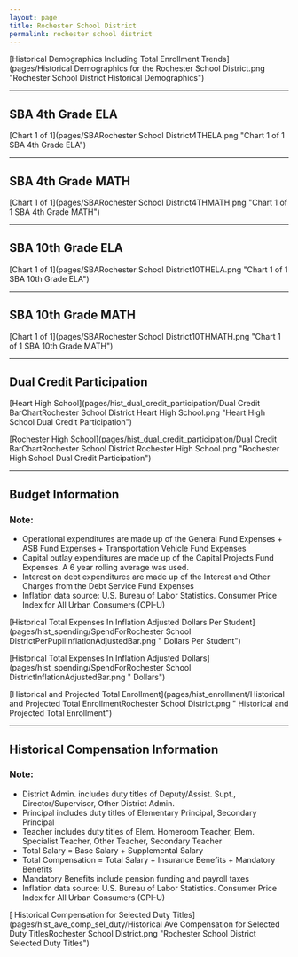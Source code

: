```yaml
---
layout: page
title: Rochester School District
permalink: rochester school district
---
```



[Historical Demographics Including Total Enrollment Trends](pages/Historical Demographics for the Rochester School District.png "Rochester School District Historical Demographics")

___

## SBA 4th Grade ELA

[Chart 1 of 1](pages/SBARochester School District4THELA.png "Chart 1 of 1 SBA 4th Grade ELA")


___

## SBA 4th Grade MATH

[Chart 1 of 1](pages/SBARochester School District4THMATH.png "Chart 1 of 1 SBA 4th Grade MATH")


___

## SBA 10th Grade ELA

[Chart 1 of 1](pages/SBARochester School District10THELA.png "Chart 1 of 1 SBA 10th Grade ELA")


___

## SBA 10th Grade MATH

[Chart 1 of 1](pages/SBARochester School District10THMATH.png "Chart 1 of 1 SBA 10th Grade MATH")


___

## Dual Credit Participation

[Heart High School](pages/hist_dual_credit_participation/Dual Credit BarChartRochester School District Heart High School.png "Heart High School Dual Credit Participation")

[Rochester High School](pages/hist_dual_credit_participation/Dual Credit BarChartRochester School District Rochester High School.png "Rochester High School Dual Credit Participation")


___

## Budget Information
### Note:
- Operational expenditures are made up of the General Fund Expenses + ASB Fund Expenses + Transportation Vehicle Fund Expenses
- Capital outlay expenditures are made up of the Capital Projects Fund Expenses. A 6 year rolling average was used.
- Interest on debt expenditures are made up of the Interest and Other Charges from the Debt Service Fund Expenses
- Inflation data source: U.S. Bureau of Labor Statistics. Consumer Price Index for All Urban Consumers (CPI-U)

[Historical Total Expenses In Inflation Adjusted Dollars Per Student](pages/hist_spending/SpendForRochester School DistrictPerPupilInflationAdjustedBar.png " Dollars Per Student")

[Historical Total Expenses In Inflation Adjusted Dollars](pages/hist_spending/SpendForRochester School DistrictInflationAdjustedBar.png " Dollars")

[Historical and Projected Total Enrollment](pages/hist_enrollment/Historical and Projected Total EnrollmentRochester School District.png " Historical and Projected Total Enrollment")


___

## Historical Compensation Information
### Note:
- District Admin. includes duty titles of Deputy/Assist. Supt., Director/Supervisor, Other District Admin.
- Principal includes duty titles of Elementary Principal, Secondary Principal
- Teacher includes duty titles of Elem. Homeroom Teacher, Elem. Specialist Teacher, Other Teacher, Secondary Teacher
- Total Salary = Base Salary + Supplemental Salary
- Total Compensation = Total Salary + Insurance Benefits + Mandatory Benefits
- Mandatory Benefits include pension funding and payroll taxes
- Inflation data source: U.S. Bureau of Labor Statistics. Consumer Price Index for All Urban Consumers (CPI-U)

[ Historical Compensation for Selected Duty Titles](pages/hist_ave_comp_sel_duty/Historical Ave Compensation for Selected Duty TitlesRochester School District.png "Rochester School District Selected Duty Titles")

